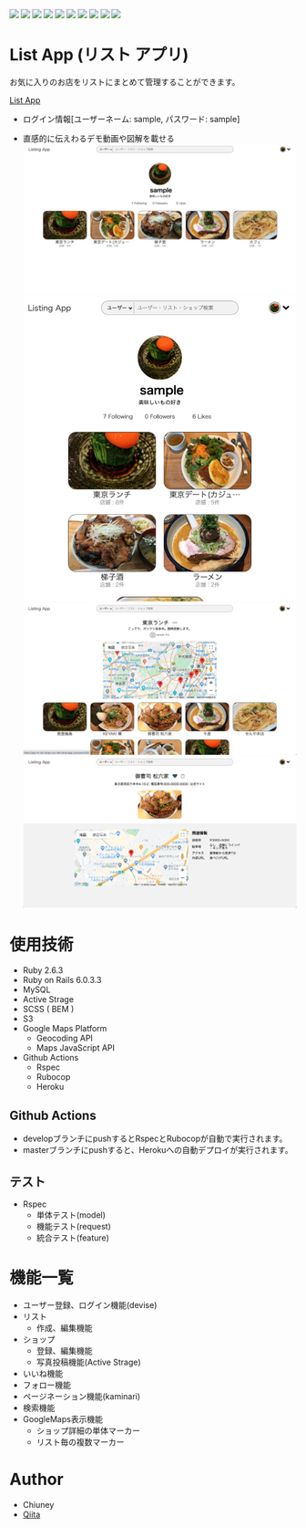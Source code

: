 ![](https://img.shields.io/badge/-HTML5-333.svg?logo=html5&style=flat)
![](https://img.shields.io/badge/-CSS3-1572B6.svg?logo=css3&style=flat")
![](https://img.shields.io/badge/Javascript-276DC3.svg?logo=javascript&style=flat")
![](https://img.shields.io/badge/Ruby-CC342D.svg?logo=php&style=flat")
![](https://img.shields.io/badge/-Rails-CC0000.svg?logo=rails&style=flat")
![](https://img.shields.io/badge/-Xcode-EEE.svg?logo=xcode&style=flat")
![](https://img.shields.io/badge/-MySQL-4479A1.svg?logo=postgresql&style=flat")
![](https://img.shields.io/badge/-GitHub-181717.svg?logo=github&style=flat")
![](https://img.shields.io/badge/-GithubActions-2088FF.svg?logo=githubactions&style=flat")
![](https://img.shields.io/badge/-Heroku-430098.svg?logo=heroku&style=flat")

# List App (リスト アプリ)

お気に入りのお店をリストにまとめて管理することができます。

[List App](https://app-to-list-shops-you-like.herokuapp.com/)
* ログイン情報[ユーザーネーム: sample, パスワード: sample]

* 直感的に伝えわるデモ動画や図解を載せる
![](https://github.com/chiuney/list/blob/develop/app/assets/images/user_show.png?raw=true "ユーザー/マイページ(user_shopw)")
![](https://github.com/chiuney/list/blob/develop/app/assets/images/user_show_half.png?raw=true "ユーザー/マイページ(user_show)")
![](https://github.com/chiuney/list/blob/develop/app/assets/images/list_show.png?raw=true "リスト詳細(list_show)")
![](https://github.com/chiuney/list/blob/develop/app/assets/images/shop_show.png?raw=true "ショップ詳細(shop_show)")

<!-- # Features -->

<!-- * セールスポイントや差別化などを説明 -->

# 使用技術

* Ruby 2.6.3
* Ruby on Rails 6.0.3.3
* MySQL
* Active Strage
* SCSS ( BEM )
* S3
* Google Maps Platform
  - Geocoding API
  - Maps JavaScript API
* Github Actions
  - Rspec
  - Rubocop
  - Heroku

## Github Actions

* developブランチにpushするとRspecとRubocopが自動で実行されます。
* masterブランチにpushすると、Herokuへの自動デプロイが実行されます。

## テスト

* Rspec
  - 単体テスト(model)
  - 機能テスト(request)
  - 統合テスト(feature)

# 機能一覧
* ユーザー登録、ログイン機能(devise)
* リスト
  - 作成、編集機能
* ショップ
  - 登録、編集機能
  - 写真投稿機能(Active Strage)
* いいね機能
* フォロー機能
* ページネーション機能(kaminari)
* 検索機能
* GoogleMaps表示機能
  - ショップ詳細の単体マーカー
  - リスト毎の複数マーカー

# Author

* Chiuney
* [Qiita](https://qiita.com/chiuney)
